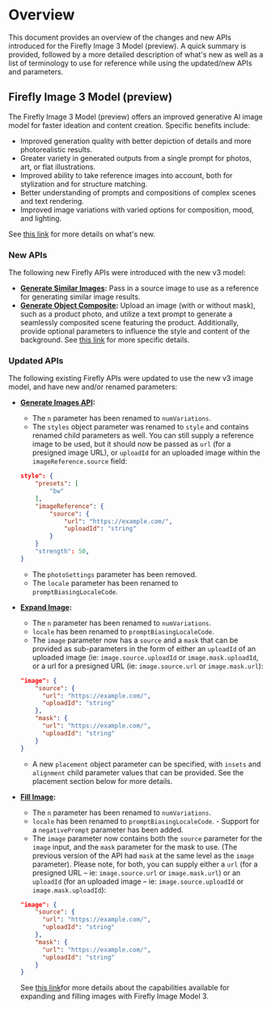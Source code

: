 # Overview

This document provides an overview of the changes and new APIs introduced for the Firefly Image 3 Model (preview). A quick summary is provided, followed by a more detailed description of what's new as well as a list of terminology to use for reference while using the updated/new APIs and parameters.

## Firefly Image 3 Model (preview)

The Firefly Image 3 Model (preview) offers an improved generative Al image model for faster ideation and content creation. Specific benefits include:

- Improved generation quality with better depiction of details and more photorealistic results.
- Greater variety in generated outputs from a single prompt for photos, art, or flat illustrations.
- Improved ability to take reference images into account, both for stylization and for structure matching.
- Better understanding of prompts and compositions of complex scenes and text rendering.
- Improved image variations with varied options for composition, mood, and lighting.

See [this link](https://helpx.adobe.com/firefly/using/whats-new.html) for more details on what's new.

### New APIs

The following new Firefly APIs were introduced with the new v3 model:

- **[Generate Similar Images](../api/generate-similar/):** Pass in a source image to use as a reference for generating similar image results.
- **[Generate Object Composite](../api/generate-object-composite/):** Upload an image (with or without mask), such as a product photo, and utilize a text prompt to generate a seamlessly composited scene featuring the product. Additionally, provide optional parameters to influence the style and content of the background. See [this link](https://helpx.adobe.com/firefly/using/whats-new/2024-3.html#object-composites) for more specific details.

### Updated APIs

The following existing Firefly APIs were updated to use the new v3 image model, and have new and/or renamed parameters:

- **[Generate Images API](../api/image_generation/):**

  - The `n` parameter has been renamed to `numVariations`.
  - The `styles` object parameter was renamed to `style` and contains renamed child parameters as well. You can still supply a reference image to be used, but it should now be passed as `url` (for a presigned image URL), or `uploadId` for an uploaded image within the `imageReference.source` field:

  ```json
  style": {
      "presets": [
          "bw"
      ],
      "imageReference": {
          "source": {
              "url": "https://example.com/",
              "uploadId": "string"
          }
      }
      "strength": 50,
  }
  ```

  - The `photoSettings` parameter has been removed.
  - The `locale` parameter has been renamed to `promptBiasingLocaleCode`.

- **[Expand Image](../api/generative_expand/):**

  - The `n` parameter has been renamed to `numVariations`.
  - `locale` has been renamed to `promptBiasingLocaleCode`.
  - The `image` parameter now has a `source` and a `mask` that can be provided as sub-parameters in the form of either an `uploadId` of an uploaded image (ie: `image.source.uploadId` or `image.mask.uploadId`, or a url for a presigned URL (ie: `image.source.url` or `image.mask.url`):

  ```json
  "image": {
      "source": {
        "url": "https://example.com/",
        "uploadId": "string"
      },
      "mask": {
        "url": "https://example.com/",
        "uploadId": "string"
      }
  }
  ```

  - A new `placement` object parameter can be specified, with `insets` and `alignment` child parameter values that can be provided. See the placement section below for more details.

- **[Fill Image](../api/generative_fill/):**

  - The `n` parameter has been renamed to `numVariations`.
  - `locale` has been renamed to `promptBiasingLocaleCode`.
  ​- Support for a `negativePrompt` parameter has been added.
  - The `image` parameter now contains both the `source` parameter for the `image` input, and the `mask` parameter for the mask to use. (The previous version of the API had `mask` at the same level as the `image` parameter). Please note, for both, you can supply either a `url` (for a presigned URL – ie: `image.source.url` or `image.mask.url`) or an `uploadId` (for an uploaded image – ie: `image.source.uploadId` or `image.mask.uploadId`):

  ```json
  "image": {
      "source": {
        "url": "https://example.com/",
        "uploadId": "string"
      },
      "mask": {
        "url": "https://example.com/",
        "uploadId": "string"
      }
  }
  ```

  See [this link](https://helpx.adobe.com/firefly/using/generative-expand.html)for more details about the capabilities available for expanding and filling images with Firefly Image Model 3.
